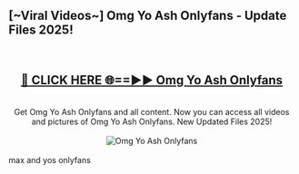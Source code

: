 <h2>[~Viral Videos~] Omg Yo Ash Onlyfans - Update Files 2025!</h2>
<br>
<div align="center">
<h2><a href="https://betterlinks.top/A2PfLJ" rel="nofollow">🔴 CLICK HERE 🌐==►► Omg Yo Ash Onlyfans</a></h2>
<br>
Get Omg Yo Ash Onlyfans and all content. Now you can access all videos and pictures of Omg Yo Ash Onlyfans. New Updated Files 2025!
<br>
<br>
<a href="https://betterlinks.top/A2PfLJ" rel="nofollow" data-target="animated-image.originalLink"><img src="https://i.ibb.co.com/WyWwxjT/player-gif2.gif" alt="Omg Yo Ash Onlyfans" style="max-width: 100%; display: inline-block;" data-target="animated-image.originalImage"></a>
</div>
<br>
max and yos onlyfans
